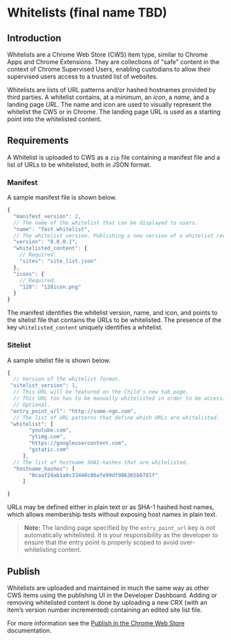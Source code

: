 # Whitelists (final name TBD)

## Introduction
Whitelists are a Chrome Web Store (CWS) item type, similar to Chrome Apps and Chrome Extensions. They are collections of "safe" content in the context of Chrome Supervised Users, enabling custodians to allow their supervised users access to a trusted list of websites.

Whitelists are lists of URL patterns and/or hashed hostnames provided by third parties. A whitelist contains, at a minimum, an *icon*, a *name*, and a landing page *URL*. The name and icon are used to visually represent the whitelist  the CWS or in Chrome. The landing page URL is used as a starting point into the whitelisted content.

## Requirements
A Whitelist is uploaded to CWS as a `zip` file containing a manifest file and a list of URLs to be whitelisted, both in JSON format. 

### Manifest
A sample manifest file is shown below.
```javascript
{
  "manifest_version": 2,
  // The name of the whitelist that can be displayed to users.
  "name": "Test whitelist",
  // The whitelist version. Publishing a new version of a whitelist requires incrementing the version.
  "version": "0.0.0.1",
  "whitelisted_content": {
    // Required.
    "sites": "site_list.json"
  },
  "icons": {
    // Required.
    "128": "128icon.png"
  }
}
```
The manifest identifies the whitelist version, name, and icon, and points to the sitelist file that contains the URLs to be whitelisted. The presence of the key `whitelisted_content` uniquely identifies a whitelist.

### Sitelist
A sample sitelist file is shown below.
```javascript
{
  // Version of the whitelist format.
 "sitelist_version": 1,
  // This URL will be featured on the Child’s new tab page. 
  // This URL too has to be manually whitelisted in order to be accessible.
  // Optional.
 "entry_point_url": "http://some-ngo.com",
  // The list of URL patterns that define which URLs are whitelisted.
 "whitelist": [
       "youtube.com",
       "ytimg.com",
       "https://googleusercontent.com",
       "gstatic.com"
     ],
  // The list of hostname SHA1-hashes that are whitelisted. 
  "hostname_hashes": [
       "0caaf24ab1a0c33440c06afe99df986365b0781f"
     ]

}
```
URLs may be defined either in plain text or as SHA-1 hashed host names, which allows membership tests without exposing host names in plain text.

>**Note:** The landing page specified by the `entry_point_url` key is not automatically whitelisted. It is your responsibility as the developer to ensure that the entry point is properly scoped to avoid over-whitelisting content.

## Publish
Whitelists are uploaded and maintained in much the same way as other CWS items using the publishing UI in the Developer Dashboard. Adding or removing whitelisted content is done by uploading a new CRX (with an item’s version number incremented) containing an edited site list file. 

For more information see the [Publish in the Chrome Web Store](https://developer.chrome.com/webstore/publish) documentation.

